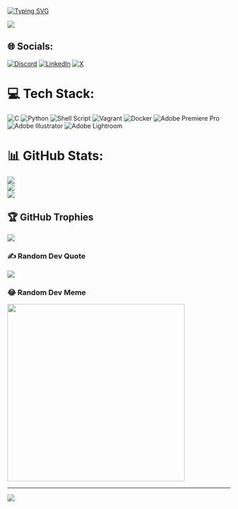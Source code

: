 [![Typing SVG](https://readme-typing-svg.demolab.com?font=Fira+Code&pause=1000&color=65C3F7&random=false&width=435&lines=Hello+There!!;Welcome+to+My+GitHub+Profile+😊;I'm+Khlifa+Elbad)](https://git.io/typing-svg)

<img src="https://camo.githubusercontent.com/c62fae9d5658ceb53190464e928473d3a14e30bc605180d8cd76a8eb5f71eca6/68747470733a2f2f6163656769662e636f6d2f77702d636f6e74656e742f75706c6f6164732f323032312f3466683577692f77656c636f6d652d352e676966" data-canonical-src="https://acegif.com/wp-content/uploads/2021/4fh5wi/welcome-5.gif" style="max-width: 100%; display: inline-block;" data-target="animated-image.originalImage">

## 🌐 Socials:
[![Discord](https://img.shields.io/badge/Discord-%237289DA.svg?logo=discord&logoColor=white)](https://discord.gg/khlifaelbad) [![LinkedIn](https://img.shields.io/badge/LinkedIn-%230077B5.svg?logo=linkedin&logoColor=white)](https://linkedin.com/in/khlifaelbad) [![X](https://img.shields.io/badge/X-black.svg?logo=X&logoColor=white)](https://x.com/khlifaelbad) 

# 💻 Tech Stack:
![C](https://img.shields.io/badge/c-%2300599C.svg?style=for-the-badge&logo=c&logoColor=white) ![Python](https://img.shields.io/badge/python-3670A0?style=for-the-badge&logo=python&logoColor=ffdd54) ![Shell Script](https://img.shields.io/badge/shell_script-%23121011.svg?style=for-the-badge&logo=gnu-bash&logoColor=white) ![Vagrant](https://img.shields.io/badge/vagrant-%231563FF.svg?style=for-the-badge&logo=vagrant&logoColor=white) ![Docker](https://img.shields.io/badge/docker-%230db7ed.svg?style=for-the-badge&logo=docker&logoColor=white) ![Adobe Premiere Pro](https://img.shields.io/badge/Adobe%20Premiere%20Pro-9999FF.svg?style=for-the-badge&logo=Adobe%20Premiere%20Pro&logoColor=white) ![Adobe Illustrator](https://img.shields.io/badge/adobe%20illustrator-%23FF9A00.svg?style=for-the-badge&logo=adobe%20illustrator&logoColor=white) ![Adobe Lightroom](https://img.shields.io/badge/Adobe%20Lightroom-31A8FF.svg?style=for-the-badge&logo=Adobe%20Lightroom&logoColor=white)
# 📊 GitHub Stats:
![](https://github-readme-stats.vercel.app/api?username=khlifaelbad&theme=radical&hide_border=false&include_all_commits=false&count_private=false)<br/>
![](https://github-readme-streak-stats.herokuapp.com/?user=khlifaelbad&theme=radical&hide_border=false)<br/>
![](https://github-readme-stats.vercel.app/api/top-langs/?username=khlifaelbad&theme=radical&hide_border=false&include_all_commits=false&count_private=false&layout=compact)

## 🏆 GitHub Trophies
![](https://github-profile-trophy.vercel.app/?username=khlifaelbad&theme=radical&no-frame=true&no-bg=false&margin-w=4)

### ✍️ Random Dev Quote
![](https://quotes-github-readme.vercel.app/api?type=horizontal&theme=tokyonight)

### 😂 Random Dev Meme
<img src='https://randommeme-five.vercel.app/' style="height: 400px;"/>

---
[![](https://visitcount.itsvg.in/api?id=khlifaelbad&icon=9&color=1)](https://visitcount.itsvg.in)

<!-- Proudly created with GPRM ( https://gprm.itsvg.in ) -->
